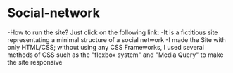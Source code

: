 # Social-network
-How to run the site? Just click on the following link:
-It is a fictitious site representating a minimal structure of a social network
-I made the Site with only HTML/CSS; without using any CSS Frameworks, I used several methods of CSS such as the "flexbox system" and "Media Query" to make the site responsive
